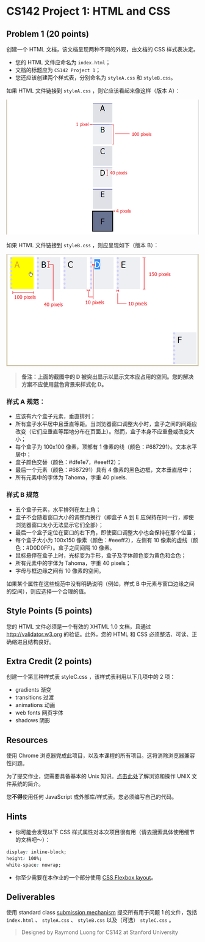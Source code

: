 # CS142 Project 1: HTML and CSS

## Problem 1 (20 points)

创建一个 HTML 文档，该文档呈现两种不同的外观，由文档的 CSS 样式表决定。

- 您的 HTML 文件应命名为 `index.html`；
- 文档的标题应为 `CS142 Project 1`；
- 您还应该创建两个样式表，分别命名为 `styleA.css` 和 `styleB.css`。

如果 HTML 文件链接到 `styleA.css` ，则它应该看起来像这样（版本 A）：

![Version A](project1versionA.png)

如果 HTML 文件链接到 `styleB.css` ，则应呈现如下（版本 B）：

![Version B](project1versionB.png)

> **备注：上面的截图中的 D 被突出显示以显示文本应占用的空间。您的解决方案不应使用蓝色背景来样式化 D。**

### 样式 A 规范：

- 应该有六个盒子元素，垂直排列；
- 所有盒子水平居中且垂直等距。当浏览器窗口调整大小时，盒子之间的间距应改变（它们应垂直等距地分布在页面上）。然而，盒子本身不应重叠或改变大小；
- 每个盒子为 100x100 像素，顶部有 1 像素的线（颜色：#687291）。文本水平居中；
- 盒子颜色交替（颜色：#dfe1e7，#eeeff2）；
- 最后一个元素（颜色：#687291）具有 4 像素的黑色边框，文本垂直居中；
- 所有元素中的字体为 Tahoma，字重 40 pixels.

### 样式 B 规范

- 五个盒子元素，水平排列在左上角；
- 盒子不会随着窗口大小的调整而换行（即盒子 A 到 E 应保持在同一行，即使浏览器窗口太小无法显示它们全部）；
- 最后一个盒子定位在窗口的右下角，即使窗口调整大小也会保持在那个位置；
- 每个盒子大小为 100x150 像素（颜色：#eeeff2），左侧有 10 像素的虚线（颜色：#D0D0FF）。盒子之间间隔 10 像素。
- 鼠标悬停在盒子上时，光标变为手形，盒子及字体颜色变为黄色和金色；
- 所有元素中的字体为 Tahoma，字重 40 pixels；
- 字母与框边缘之间有 10 像素的空间。

如果某个属性在这些规范中没有明确说明（例如，样式 B 中元素与窗口边缘之间的空间），则应选择一个合理的值。

## Style Points (5 points)

您的 HTML 文件必须是一个有效的 XHTML 1.0 文档，且通过 http://validator.w3.org 的验证。此外，您的 HTML 和 CSS 必须整洁、可读、正确缩进且结构良好。

## Extra Credit (2 points)

创建一个第三种样式表 styleC.css ，该样式表利用以下几项中的 2 项：

- gradients  渐变
- transitions  过渡
- animations  动画
- web fonts  网页字体
- shadows  阴影

## Resources

使用 Chrome 浏览器完成此项目，以及本课程的所有项目。这将消除浏览器兼容性问题。

为了提交作业，您需要具备基本的 Unix 知识。[点击此处](https://web.stanford.edu/class/archive/cs/cs107/cs107.1194/resources/)了解浏览和操作 UNIX 文件系统的简介。

您**不得**使用任何 JavaScript 或外部库/样式表。您必须编写自己的代码。

## Hints

- 你可能会发现以下 CSS 样式属性对本次项目很有用（请去搜索具体使用细节的文档吧～）：

```css
display: inline-block;
height: 100%;
white-space: nowrap;
```

- 你至少需要在本作业的一个部分使用 [CSS Flexbox layout](https://developer.mozilla.org/en-US/docs/Web/CSS/CSS_Flexible_Box_Layout)。

## Deliverables

使用 standard class [submission mechanism](https://web.stanford.edu/class/cs142/submit.html) 提交所有用于问题 1 的文件，包括 `index.html` 、 `styleA.css` 、 `styleB.css` 以及（可选） `styleC.css` 。

> Designed by Raymond Luong for CS142 at Stanford University
